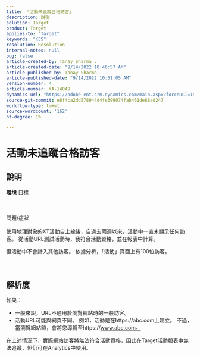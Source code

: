 ```yaml
---
title: 「活動未追蹤合格訪客」
description: 說明
solution: Target
product: Target
applies-to: "Target"
keywords: "KCS"
resolution: Resolution
internal-notes: null
bug: false
article-created-by: Tanay Sharma .
article-created-date: "9/14/2022 10:46:57 AM"
article-published-by: Tanay Sharma .
article-published-date: "9/14/2022 10:51:05 AM"
version-number: 4
article-number: KA-14049
dynamics-url: "https://adobe-ent.crm.dynamics.com/main.aspx?forceUCI=1&pagetype=entityrecord&etn=knowledgearticle&id=eb27b88a-1a34-ed11-9db1-002248086735"
source-git-commit: e8f4ca2dd578944d4fe399074fab461de88ad247
workflow-type: tm+mt
source-wordcount: '162'
ht-degree: 1%

---
```


# 活動未追蹤合格訪客

## 說明

<b>環境</b>
目標


<br><br>問題/症狀<br><br>
使用地理對象的XT活動自上線後，自過去兩週以來，活動中一直未顯示任何訪客。 從活動URL測試活動時，我符合活動資格，並在報表中計算。



但活動中不會計入其他訪客。 依據分析，「活動」頁面上有100位訪客。
<br><br> <br>

## 解析度


如果：

- 一般來說，URL不適用於瀏覽網站時的一般訪客。
- 活動URL可能與網頁不同。 例如，活動是在https://abc.com上建立。 不過，當瀏覽網站時，會將您導覽至https://www.abc.com。


在上述情況下，實際網站訪客將無法符合活動資格，因此在Target活動報表中無法追蹤，但仍可在Analytics中使用。
